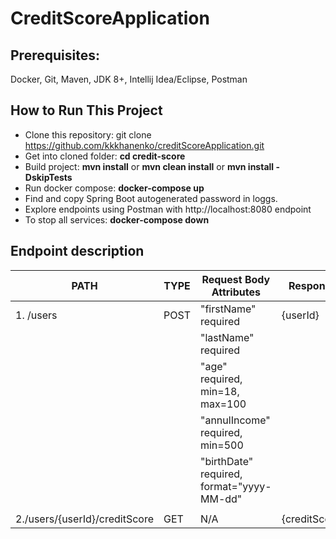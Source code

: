 # CreditScoreApplication

## Prerequisites:

Docker, Git, Maven, JDK 8+, Intellij Idea/Eclipse, Postman

## How to Run This Project


- Clone this repository: git clone https://github.com/kkkhanenko/creditScoreApplication.git
- Get into cloned folder: **cd credit-score**
- Build project: **mvn install** or **mvn clean install** or **mvn install -DskipTests**
- Run docker compose: **docker-compose up**
- Find and copy Spring Boot autogenerated password in loggs.
- Explore endpoints using Postman with  http://localhost:8080 endpoint
- To stop all services: **docker-compose down**

## Endpoint description

|PATH                                 | TYPE                                   |  Request Body Attributes                  |  Response
| ----------------------------------- | -------------------------------------- | ------------------------------------------|--------------
| 1. /users                           |  POST                                  |  "firstName" required                     |  {userId}     
|                                     |                                        | "lastName" required                       |
|                                     |                                        | "age" required, min=18, max=100           |
|                                     |                                        | "annulIncome" required, min=500           |
|                                     |                                        | "birthDate" required, format="yyyy-MM-dd" |
|                                     |                                        |                                           |
|  2./users/{userId}/creditScore      | GET                                    |     N/A                                   | {creditScore}
